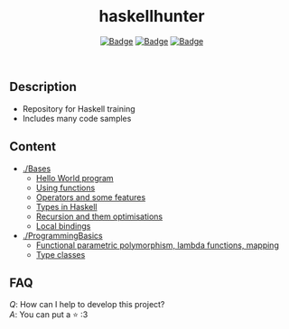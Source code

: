 <br>

<h1 align="center">haskellhunter</h1>
<div align="center">


[![Badge](https://img.shields.io/badge/Uses-Haskell-purple.svg?style=flat-square)]("Haskell")
[![Badge](https://img.shields.io/badge/Open-Source-green.svg?style=flat-square)]("OpenSource")
[![Badge](https://img.shields.io/badge/Made_with-Love-ff69b4.svg?style=flat-square)]("MadeWithLove")

<br>
</div>

## Description
* Repository for Haskell training
* Includes many code samples

## Content
* [./Bases](https://github.com/Ythosa/haskellhunter/blob/master/Bases)
    * [Hello World program](https://github.com/Ythosa/haskellhunter/blob/master/Bases/HelloWorld.hs)
    * [Using functions](https://github.com/Ythosa/haskellhunter/blob/master/Bases/Functions.hs)
    * [Operators and some features](https://github.com/Ythosa/haskellhunter/blob/master/Bases/Operators.hs)
    * [Types in Haskell](https://github.com/Ythosa/haskellhunter/blob/master/Bases/Types.hs)
    * [Recursion and them optimisations](https://github.com/Ythosa/haskellhunter/blob/master/Bases/Recursion.hs)
    * [Local bindings](https://github.com/Ythosa/haskellhunter/blob/master/Bases/LocalBindings.hs)
* [./ProgrammingBasics](https://github.com/Ythosa/haskellhunter/blob/master/FunctionalProgramming)
    * [Functional parametric polymorphism, lambda functions, mapping](https://github.com/Ythosa/haskellhunter/blob/master/ProgrammingBasics/ParametricPolymorphism.hs)
    * [Type classes](https://github.com/Ythosa/haskellhunter/blob/master/ProgrammingBasics/TypeClasses.hs)
    
## FAQ
*Q*: How can I help to develop this project?  
*A*: You can put a :star: :3

<br>
